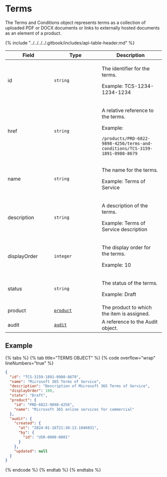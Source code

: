 # Terms

The Terms and Conditions object represents terms as a collection of uploaded PDF or DOCX documents or links to externally hosted documents as an element of a product.&#x20;

{% include "../../../../.gitbook/includes/api-table-header.md" %}

<table><thead><tr><th width="133">Field</th><th width="138">Type</th><th>Description</th></tr></thead><tbody><tr><td>id</td><td><code>string</code></td><td><p>The identifier for the terms.</p><p>Example: TCS-1234-1234-1234</p></td></tr><tr><td>href</td><td><code>string</code></td><td><p>A relative reference to the terms. </p><p>Example:</p><pre class="language-json"><code class="lang-json">/products/PRD-6822-9898-4256/terms-and-conditions/TCS-3159-1891-0980-8679
</code></pre></td></tr><tr><td>name</td><td><code>string</code></td><td><p>The name for the terms.</p><p>Example: Terms of Service</p></td></tr><tr><td>description</td><td><code>string</code></td><td><p>A description of the terms.</p><p>Example: Terms of Service description</p></td></tr><tr><td>displayOrder</td><td><code>integer</code></td><td><p>The display order for the terms.</p><p>Example: 10</p></td></tr><tr><td>status</td><td><code>string</code></td><td><p>The status of the terms. </p><p>Example: Draft</p></td></tr><tr><td>product</td><td><a href="../product/"><code>product</code></a></td><td>The product to which the item is assigned.</td></tr><tr><td>audit</td><td><a href="../../common-api-objects/audit.md"><code>audit</code></a></td><td>A reference to the Audit object. </td></tr></tbody></table>

## Example

{% tabs %}
{% tab title="TERMS OBJECT" %}
{% code overflow="wrap" lineNumbers="true" %}
```json
{
  "id": "TCS-3159-1891-0980-8679",
  "name": "Microsoft 365 Terms of Service",
  "description": "Description of Microsoft 365 Terms of Service",
  "displayOrder": 100,
  "state": "Draft",
  "product": {
    "id": "PRD-6822-9898-4256",
    "name": "Microsoft 365 online services for commercial"
  },
  "audit": {
    "created": {
      "at": "2024-01-16T21:30:13.1046031",
      "by": {
        "id": "USR-0000-0001"
      }
    },
    "updated": null
  }
}
```
{% endcode %}
{% endtab %}
{% endtabs %}

